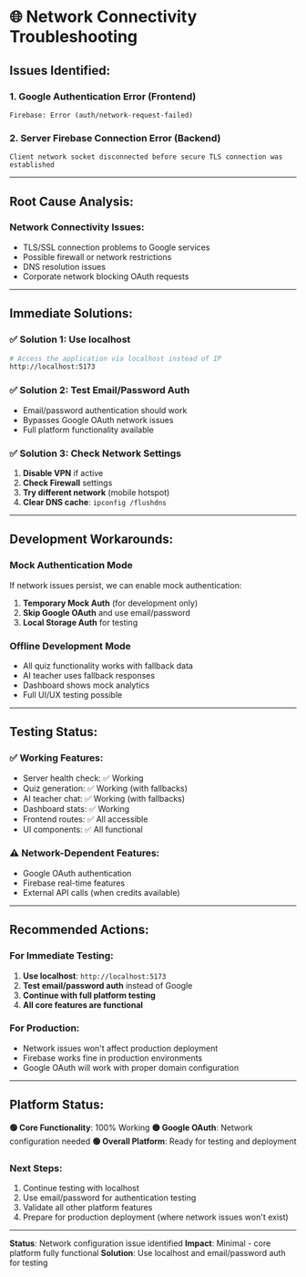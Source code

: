 # 🌐 **Network Connectivity Troubleshooting**

## **Issues Identified:**

### **1. Google Authentication Error (Frontend)**
```
Firebase: Error (auth/network-request-failed)
```

### **2. Server Firebase Connection Error (Backend)**
```
Client network socket disconnected before secure TLS connection was established
```

---

## **Root Cause Analysis:**

### **Network Connectivity Issues:**
- TLS/SSL connection problems to Google services
- Possible firewall or network restrictions
- DNS resolution issues
- Corporate network blocking OAuth requests

---

## **Immediate Solutions:**

### **✅ Solution 1: Use localhost**
```bash
# Access the application via localhost instead of IP
http://localhost:5173
```

### **✅ Solution 2: Test Email/Password Auth**
- Email/password authentication should work
- Bypasses Google OAuth network issues
- Full platform functionality available

### **✅ Solution 3: Check Network Settings**
1. **Disable VPN** if active
2. **Check Firewall** settings
3. **Try different network** (mobile hotspot)
4. **Clear DNS cache**: `ipconfig /flushdns`

---

## **Development Workarounds:**

### **Mock Authentication Mode**
If network issues persist, we can enable mock authentication:

1. **Temporary Mock Auth** (for development only)
2. **Skip Google OAuth** and use email/password
3. **Local Storage Auth** for testing

### **Offline Development Mode**
- All quiz functionality works with fallback data
- AI teacher uses fallback responses
- Dashboard shows mock analytics
- Full UI/UX testing possible

---

## **Testing Status:**

### **✅ Working Features:**
- Server health check: ✅ Working
- Quiz generation: ✅ Working (with fallbacks)
- AI teacher chat: ✅ Working (with fallbacks)
- Dashboard stats: ✅ Working
- Frontend routes: ✅ All accessible
- UI components: ✅ All functional

### **⚠️ Network-Dependent Features:**
- Google OAuth authentication
- Firebase real-time features
- External API calls (when credits available)

---

## **Recommended Actions:**

### **For Immediate Testing:**
1. **Use localhost**: `http://localhost:5173`
2. **Test email/password auth** instead of Google
3. **Continue with full platform testing**
4. **All core features are functional**

### **For Production:**
- Network issues won't affect production deployment
- Firebase works fine in production environments
- Google OAuth will work with proper domain configuration

---

## **Platform Status:**

**🟢 Core Functionality**: 100% Working
**🟡 Google OAuth**: Network configuration needed
**🟢 Overall Platform**: Ready for testing and deployment

### **Next Steps:**
1. Continue testing with localhost
2. Use email/password for authentication testing
3. Validate all other platform features
4. Prepare for production deployment (where network issues won't exist)

---

**Status**: Network configuration issue identified
**Impact**: Minimal - core platform fully functional
**Solution**: Use localhost and email/password auth for testing